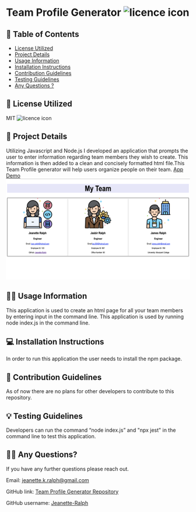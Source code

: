  # Team Profile Generator ![licence icon](https://img.shields.io/badge/License-MIT-lavender.svg)

## 📝 Table of Contents
* [License Utilized](#license-utilized)
* [Project Details](#project-details)
* [Usage Information](#usage-information)
* [Installation Instructions](#installation-instructions)
* [Contribution Guidelines](#contribution-guidelines)
* [Testing Guidelines](#testing-guidelines)
* [Any Questions ?](#any-questions)

## 🔑 License Utilized
MIT ![licence icon](https://img.shields.io/badge/License-MIT-lavender.svg)

## 🚀 Project Details
Utilizing Javascript and Node.js I developed an application that prompts the user to enter information regarding team members they wish to create. This information is then added to a clean and concisely formatted html file.This Team Profile generator will help users organize people on their team. [App Demo](https://drive.google.com/file/d/1VuUQ0OFDejuuuM4IzUrN-wFOC2cWFAYf/view)
![Screenshot of App](/develop/Assets/images/app1.png)

## 👩‍💻 Usage Information
This application is used to create an html page for all your team members by entering input in the command line. This application is used by running node index.js in the command line. 

## 💻 Installation Instructions
In order to run this application the user needs to install the npm package.

## 🤝 Contribution Guidelines
As of now there are no plans for other developers to contribute to this repository.

## 💡 Testing Guidelines
Developers can run the command “node index.js” and "npx jest" in the command line to test this application. 

## 🙋‍♀️ Any Questions?

If you have any further questions please reach out.

Email: jeanette.k.ralph@gmail.com 

GitHub link: [Team Profile Generator Repository](https://github.com/Jeanette-Ralph/Team-Profile-Generator)

GitHub username: [Jeanette-Ralph](https://github.com/Jeanette-Ralph)
